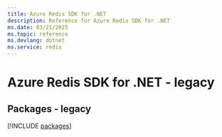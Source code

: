 ```yaml
---
title: Azure Redis SDK for .NET
description: Reference for Azure Redis SDK for .NET
ms.date: 03/21/2025
ms.topic: reference
ms.devlang: dotnet
ms.service: redis
---
```

# Azure Redis SDK for .NET - legacy
## Packages - legacy
[!INCLUDE [packages](redis-index.md)]